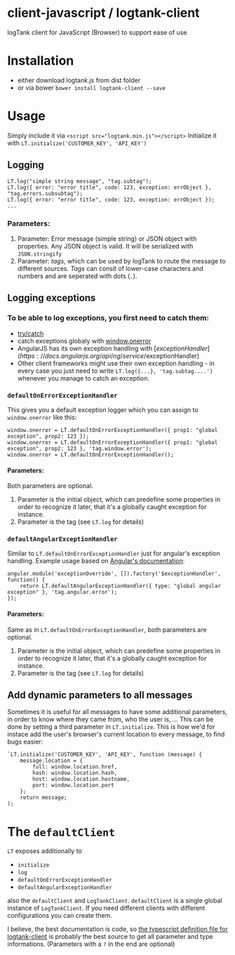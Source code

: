 # client-javascript / logtank-client
logTank client for JavaScript (Browser) to support ease of use

# Installation

- either download logtank.js from dist folder
- or via bower `bower install logtank-client --save`


# Usage

Simply include it via `<script src="logtank.min.js"></script>`
Initialize it with `LT.initialize('CUSTOMER_KEY', 'API_KEY')`

## Logging

    LT.log("simple string message", "tag.subtag");
    LT.log({ error: "error title", code: 123, exception: errObject }, "tag.errors.subsubtag");
    LT.log({ error: "error title", code: 123, exception: errObject });
    ...
    
### Parameters:

1. Parameter: Error message (simple string) or JSON object with properties. Any JSON object is valid. It will be serialized with `JSON.stringify`
2. Parameter: *tags*, which can be used by logTank to route the message to different sources. *Tags* can consit of lower-case characters and numbers and are seperated with dots (`.`).

## Logging exceptions

### To be able to log exceptions, you first need to catch them:

- [try/catch](https://developer.mozilla.org/en-US/docs/Web/JavaScript/Reference/Statements/try...catch)
- catch exceptions globaly with [window.onerror](https://developer.mozilla.org/en-US/docs/Web/API/GlobalEventHandlers.onerror)
- AngularJS has its own exception handling with [$exceptionHandler](https://docs.angularjs.org/api/ng/service/$exceptionHandler)
- Other client frameworks might use their own exception handling - in every case you just need to write `LT.log({...}, 'tag.subtag....')` whenever you manage to catch an exception.

### `defaultOnErrorExceptionHandler`

This gives you a default exception logger which you can assign to `window.onerror` like this:

    window.onerror = LT.defaultOnErrorExceptionHandler({ prop1: "global exception", prop2: 123 });
    window.onerror = LT.defaultOnErrorExceptionHandler({ prop1: "global exception", prop2: 123 }, 'tag.window.error');
    window.onerror = LT.defaultOnErrorExceptionHandler();

#### Parameters:

Both parameters are optional.

1. Parameter is the initial object, which can predefine some properties in order to recognize it later, that it's a globally caught exception for instance.
2. Parameter is the tag (see `LT.log` for details)

### `defaultAngularExceptionHandler`

Similar to `LT.defaultOnErrorExceptionHandler` just for angular's exception handling. Example usage based on [Angular's documentation](https://docs.angularjs.org/api/ng/service/$exceptionHandler):

    angular.module('exceptionOverride', []).factory('$exceptionHandler', function() {
        return LT.defaultAngularExceptionHandler({ type: "global angular exception" }, 'tag.angular.error');
    });

#### Parameters:

Same as in `LT.defaultOnErrorExceptionHandler`, both parameters are optional.

1. Parameter is the initial object, which can predefine some properties in order to recognize it later, that it's a globally caught exception for instance.
2. Parameter is the tag (see `LT.log` for details)

## Add dynamic parameters to all messages

Sometimes it is useful for all messages to have some additional parameters, in order to know where they came from, who the user is, ...
This can be done by setting a third parameter in `LT.initialize`. This is how we'd for instace add the user's browser's current location to every message, to find bugs easier:

    `LT.initialize('CUSTOMER_KEY', 'API_KEY', function (message) {
        message.location = {
            full: window.location.href,
            hash: window.location.hash,
            host: window.location.hostname,
            port: window.location.port
        };
        return message;
    );
    
# The `defaultClient`

`LT` exposes additionally to

- `initialize`
- `log`
- `defaultOnErrorExceptionHandler`
- `defaultAngularExceptionHandler`

also the `defaultClient` and `LogTankClient`. `defaultClient` is a single global instance of `LogTankClient`. If you need different clients with different configurations you can create them.

I believe, the best documentation is code, so [the typescript definition file for logtank-client](https://github.com/logTank/client-javascript/blob/master/dist/logtank.d.ts) is probably the best source to get all parameter and type informations. (Parameters with a `?` in the end are optional)
